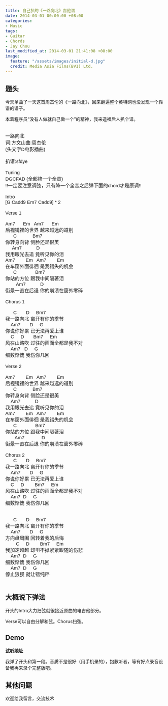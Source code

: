 ```yaml
---
title: 自己扒的《一路向北》吉他谱
date: 2014-03-01 00:00:00 +08:00
categories:
- Music
tags:
- Guitar
- Chords
- Jay Chou
last_modified_at: 2014-03-01 21:41:08 +08:00
image:
  feature: "/assets/images/initial-d.jpg"
  credit: Media Asia Films(BVI) Ltd.
---
```


## 题头
今天单曲了一天这首周杰伦的《一路向北》，回来翻遍整个英特网也没发现一个靠谱的谱子。

本着程序员“没有人做就自己做一个”的精神，我来造福后人扒个谱。

<style type="text/css">
pre {
    font-family:sans-serif;
    font-size:15px;
 }
</style>

<pre>

一路向北
词:方文山曲:周杰伦
(头文字D电影插曲)

扒谱:sfdye

Tuning
DGCFAD (全部降一个全音)
!!一定要注意调弦，只有降一个全音之后弹下面的chord才是原调!!

Intro
[G Cadd9 Em7 Cadd9] * 2

Verse 1

Am7      Em   Am7      Em
后视镜裡的世界 越来越远的道别
      C            Bm7
你转身向背 侧脸还是很美
     Am7           D
我用眼光去追 竟听见你的泪
Am7        Em   Am7        Em
在车窗外面徘徊 是我错失的机会
      C              Bm7
你站的方位 跟我中间隔著泪
        Am7           D
街景一直在后退 你的崩溃在窗外零碎

Chorus 1

      C       D     Bm7
我一路向北 离开有你的季节
    Am7       D     G
你说你好累 已无法再爱上谁
    C     D       Bm7     Em
风在山路吹 过往的画面全都是我不对
    Am7   D     G
细数惭愧 我伤你几回

Verse 2

Am7        Em   Am7        Em
后视镜裡的世界 越来越远的道别
      C            Bm7
你转身向背 侧脸还是很美
    Am7           D
我用眼光去追 竟听见你的泪
Am7        Em   Am7        Em
在车窗外面徘徊 是我错失的机会
      C              Bm7
你站的方位 跟我中间隔著泪
       Am7             D
街景一直在后退 你的崩溃在窗外零碎

Chorus 2
      C       D     Bm7
我一路向北 离开有你的季节
    Am7       D     G
你说你好累 已无法再爱上谁
    C     D        Bm7     Em
风在山路吹 过往的画面全都是我不对
    Am7  D     G
细数惭愧 我伤你几回


      C       D     Bm7
我一路向北 离开有你的季节
    Am7       D     G
方向盘周围 回转着我的后悔
		C     D        Bm7     Em
我加速超越 却甩不掉紧紧跟随的伤悲
    Am7  D     G
细数惭愧 我伤你几回
    Am7  D     G
停止狼狈 就让错纯粹

</pre>

## 大概说下弹法
开头的Intro大力扫弦就很接近原曲的电吉他部分。

Verse可以自由分解和弦。Chorus扫弦。

## Demo
**[试听地址][papa]**

我弹了开头和第一段。音质不是很好（用手机录的），抱歉听者，等有好点录音设备我再来录个完整版吧。

[papa]: http://papa.me/post/BQ8mh8g6

## 其他问题
欢迎给我留言，交流技术
